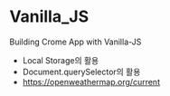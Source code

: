 # Vanilla_JS

Building Crome App with Vanilla-JS


- Local Storage의 활용
- Document.querySelector의 활용
- https://openweathermap.org/current
